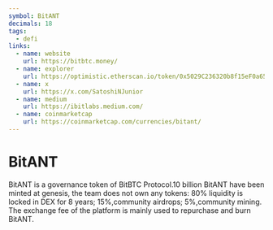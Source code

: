```yaml
---
symbol: BitANT
decimals: 18
tags:
  - defi
links:
  - name: website
    url: https://bitbtc.money/
  - name: explorer
    url: https://optimistic.etherscan.io/token/0x5029C236320b8f15eF0a657054B84d90bfBEDED3
  - name: x
    url: https://x.com/SatoshiNJunior
  - name: medium
    url: https://ibitlabs.medium.com/
  - name: coinmarketcap
    url: https://coinmarketcap.com/currencies/bitant/
---
```


# BitANT

BitANT is a governance token of BitBTC Protocol.10 billion BitANT have been minted at genesis, the team does not own any tokens: 80% liquidity is locked in DEX for 8 years; 15%,community airdrops; 5%,community mining. The exchange fee of the platform is mainly used to repurchase and burn BitANT.
